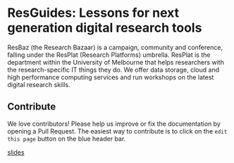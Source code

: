 # ResGuides: Lessons for next generation digital research tools

ResBaz (the Research Bazaar) is a campaign, community and conference, falling under the ResPlat (Research Platforms) umbrella. ResPlat is the department within the University of Melbourne that helps researchers with the research-specific IT things they do. We offer data storage, cloud and high performance computing services and run workshops on the latest digital research skills.

## Contribute

We love contributors! Please help us improve or fix the documentation by opening a Pull Request. The easiest way to contribute is to click on the `edit this page` button on the blue header bar.

[slides](https://docs.google.com/presentation/d/1HOjSY06bvQX-lxKPssOxAnZOopAgH2ZIY79qRtjiyhc/edit#slide=id.gb50f26b6b_0_7=en)


 